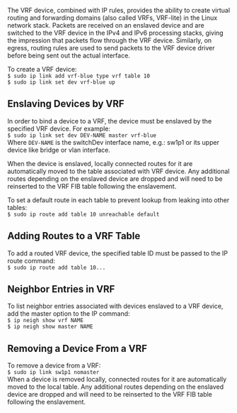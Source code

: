 
The VRF device, combined with IP rules, provides the ability to create virtual routing and forwarding domains (also called VRFs, VRF-lite) in the Linux network stack. Packets are received on an enslaved device and are switched to the VRF device in the IPv4 and IPv6 processing stacks, giving the impression that packets flow through the VRF device. Similarly, on egress, routing rules are used to send packets to the VRF device driver before being sent out the actual interface.  

To create a VRF device:  
`$ sudo ip link add vrf-blue type vrf table 10`  
`$ sudo ip link set dev vrf-blue up`  

## Enslaving Devices by VRF  
In order to bind a device to a VRF, the device must be enslaved by the specified VRF device. For example:  
`$ sudo ip link set dev DEV-NAME master vrf-blue`  
   Where `DEV-NAME` is the switchDev interface name, e.g.: sw1p1 or its upper device like bridge or vlan interface.  

When the device is enslaved, locally connected routes for it are automatically moved to the table associated with VRF device. Any additional routes depending on the enslaved device are dropped and will need to be reinserted to the VRF FIB table following the enslavement.  

To set a default route in each table to prevent lookup from leaking into other tables:  
`$ sudo ip route add table 10 unreachable default`

## Adding Routes to a VRF Table  
To add a routed VRF device, the specified table ID must be passed to the IP route command:  
`$ sudo ip route add table 10...`  

## Neighbor Entries in VRF  
To list neighbor entries associated with devices enslaved to a VRF device, add the master option to the IP command:  
`$ ip neigh show vrf NAME`  
`$ ip neigh show master NAME`  

## Removing a Device From a VRF  
To remove a device from a VRF:  
`$ sudo ip link sw1p1 nomaster`  
When a device is removed locally, connected routes for it are automatically moved to the local table. Any additional routes depending on the enslaved device are dropped and will need to be reinserted to the VRF FIB table following the enslavement.  
